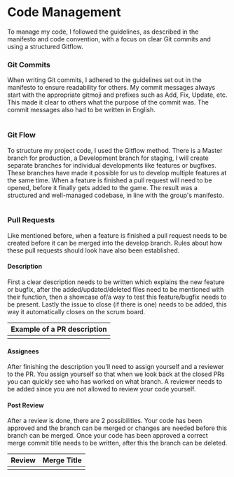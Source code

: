 # Code Management
To manage my code, I followed the guidelines, as described in the manifesto and code convention, with a focus on clear Git commits and using a structured Gitflow.

### Git Commits
When writing Git commits, I adhered to the guidelines set out in the manifesto to ensure readability for others. My commit messages always start with the 
appropriate gitmoji and prefixes such as Add, Fix, Update, etc. This made it clear to others what the purpose of the commit was. The commit messages also had to be written in English.

||
|:---------------------------------------------------------------------------------------------------------:|

### Git Flow
To structure my project code, I used the Gitflow method. There is a Master branch for production, a Development branch for staging, 
I will create separate branches for individual developments like features or bugfixes. These branches have made it possible for us to develop multiple features at the same time.
When a feature is finished a pull request will need to be opened, before it finally gets added to the game.
The result was a structured and well-managed codebase, in line with the group's manifesto.

||
|:------------------------------------------------------------------------------------------------------:|

### Pull Requests
Like mentioned before, when a feature is finished a pull request needs to be created before it can be merged into the develop branch. Rules about how these pull requests should look
have also been established.  

#### Description
First a clear description needs to be written which explains the new feature or bugfix, after the added/updated/deleted files need to be mentioned with their function, 
then a showcase of/a way to test this feature/bugfix needs to be present. Lastly the issue to close (if there is one) needs to be added, this way it automatically closes on the scrum board.

|Example of a PR description|
|:-------------------------:|
||

#### Assignees
After finishing the description you'll need to assign yourself and a reviewer to the PR. You assign yourself so that when we look back at the closed PRs you can quickly see who has worked on what branch.
A reviewer needs to be added since you are not allowed to review your code yourself.


#### Post Review
After a review is done, there are 2 possibilities. Your code has been approved and the branch can be merged or changes are needed before this branch can be merged.
Once your code has been approved a correct merge commit title needs to be written, after this the branch can be deleted.

|Review|Merge Title|
|:----:|:---------:|
|||
